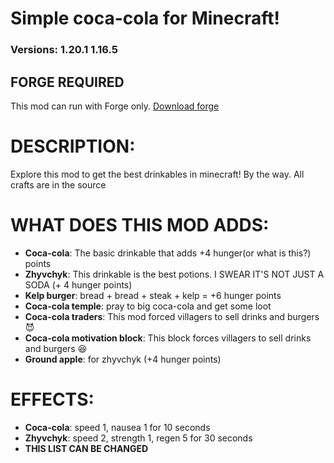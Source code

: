# Simple coca-cola for Minecraft!

### Versions: 1.20.1 1.16.5

## **FORGE REQUIRED**

This mod can run with Forge only. [Download forge](https://files.minecraftforge.net/net/minecraftforge/forge/index_1.20.1.html)

# DESCRIPTION:

Explore this mod to get the best drinkables in minecraft! By the way. All crafts are in the source

# WHAT DOES THIS MOD ADDS:

*   **Coca-cola**: The basic drinkable that adds +4 hunger(or what is this?) points
*   **Zhyvchyk**: This drinkable is the best potions. I SWEAR IT'S NOT JUST A SODA (+ 4 hunger points)
*   **Kelp burger**: bread + bread + steak + kelp = +6 hunger points
*   **Coca-cola temple**: pray to big coca-cola and get some loot
*   **Coca-cola traders**: This mod forced villagers to sell drinks and burgers 😈
*   **Coca-cola motivation block**: This block forces villagers to sell drinks and burgers 😆
*   **Ground apple**: for zhyvchyk (+4 hunger points)

# EFFECTS:

*   **Coca-cola**: speed 1, nausea 1 for 10 seconds
*   **Zhyvchyk**: speed 2, strength 1, regen 5 for 30 seconds
*   **THIS LIST CAN BE CHANGED**
